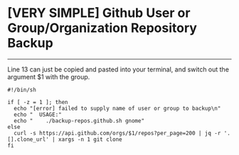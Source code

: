 # [VERY SIMPLE] Github User or Group/Organization Repository Backup
______
Line 13 can just be copied and pasted into your terminal, and switch out the
argument $1 with the group. 

```
#!/bin/sh

if [ -z = 1 ]; then 
  echo "[error] failed to supply name of user or group to backup\n"
  echo "  USAGE:"
  echo "    ./backup-repos.github.sh gnome"
else
  curl -s https://api.github.com/orgs/$1/repos?per_page=200 | jq -r '.[].clone_url' | xargs -n 1 git clone
fi
```


